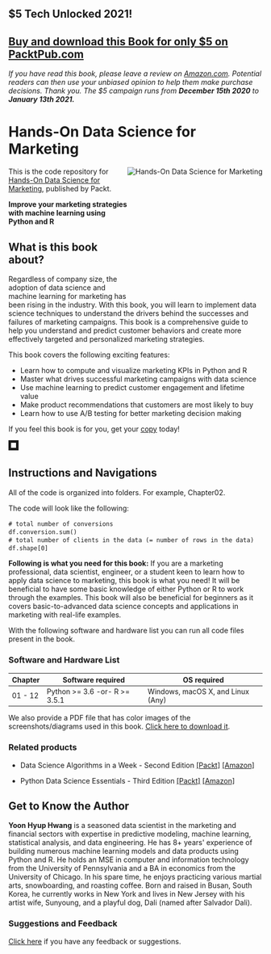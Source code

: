 ## $5 Tech Unlocked 2021!
[Buy and download this Book for only $5 on PacktPub.com](https://www.packtpub.com/product/hands-on-data-science-for-marketing/9781789346343)
-----
*If you have read this book, please leave a review on [Amazon.com](https://www.amazon.com/gp/product/1789346347).     Potential readers can then use your unbiased opinion to help them make purchase decisions. Thank you. The $5 campaign         runs from __December 15th 2020__ to __January 13th 2021.__*

# Hands-On Data Science for Marketing

<a href="https://prod.packtpub.com/in/big-data-and-business-intelligence/hands-data-science-marketing?utm_source=github&utm_medium=repository&utm_campaign=9781789346343"><img src="https://prod.packtpub.com/media/catalog/product/cache/a22c7d190d97ca25f5f1089471ab8502/b/1/b11295_p.png" alt="Hands-On Data Science for Marketing" height="256px" align="right"></a>

This is the code repository for [Hands-On Data Science for Marketing](https://prod.packtpub.com/in/big-data-and-business-intelligence/hands-data-science-marketing?utm_source=github&utm_medium=repository&utm_campaign=9781789346343), published by Packt.

**Improve your marketing strategies with machine learning using Python and R**

## What is this book about?
Regardless of company size, the adoption of data science and machine learning for marketing has been rising in the industry. With this book, you will learn to implement data science techniques to understand the drivers behind the successes and failures of marketing campaigns. This book is a comprehensive guide to help you understand and predict customer behaviors and create more effectively targeted and personalized marketing strategies.

This book covers the following exciting features:
* Learn how to compute and visualize marketing KPIs in Python and R
* Master what drives successful marketing campaigns with data science
* Use machine learning to predict customer engagement and lifetime value
* Make product recommendations that customers are most likely to buy
* Learn how to use A/B testing for better marketing decision making

If you feel this book is for you, get your [copy](https://www.amazon.com/dp/1789346347) today!

<a href="https://www.packtpub.com/?utm_source=github&utm_medium=banner&utm_campaign=GitHubBanner"><img src="https://raw.githubusercontent.com/PacktPublishing/GitHub/master/GitHub.png" 
alt="https://www.packtpub.com/" border="5" /></a>


## Instructions and Navigations
All of the code is organized into folders. For example, Chapter02.

The code will look like the following:
```
# total number of conversions
df.conversion.sum()
# total number of clients in the data (= number of rows in the data)
df.shape[0]
```

**Following is what you need for this book:**
If you are a marketing professional, data scientist, engineer, or a student keen to learn how to apply data science to marketing, this book is what you need! It will be beneficial to have some basic knowledge of either Python or R to work through the examples. This book will also be beneficial for beginners as it covers basic-to-advanced data science concepts and applications in marketing with real-life examples.

With the following software and hardware list you can run all code files present in the book.

### Software and Hardware List

| Chapter  | Software required                   | OS required                        |
| -------- | ------------------------------------| -----------------------------------|
| 01 - 12  | Python >= 3.6 -or- R >= 3.5.1       | Windows, macOS X, and Linux (Any)  |



We also provide a PDF file that has color images of the screenshots/diagrams used in this book. [Click here to download it](https://www.packtpub.com/sites/default/files/downloads/9781789346343_ColorImages.pdf).


### Related products <Other books you may enjoy>
* Data Science Algorithms in a Week - Second Edition [[Packt]](https://prod.packtpub.com/in/big-data-and-business-intelligence/data-science-algorithms-week-second-edition?utm_source=github&utm_medium=repository&utm_campaign=9781789806076) [[Amazon]](https://www.amazon.com/dp/B07K43K9HX)

* Python Data Science Essentials - Third Edition [[Packt]](https://prod.packtpub.com/in/big-data-and-business-intelligence/python-data-science-essentials-third-edition?utm_source=github&utm_medium=repository&utm_campaign=9781789537864) [[Amazon]](https://www.amazon.com/dp/178953786X)

## Get to Know the Author
**Yoon Hyup Hwang**
is a seasoned data scientist in the marketing and financial sectors with expertise in predictive modeling, machine learning, statistical analysis, and data engineering. He has 8+ years' experience of building numerous machine learning models and data products using Python and R. He holds an MSE in computer and information technology from the University of Pennsylvania and a BA in economics from the University of Chicago.
In his spare time, he enjoys practicing various martial arts, snowboarding, and roasting coffee. Born and raised in Busan, South Korea, he currently works in New York and lives in New Jersey with his artist wife, Sunyoung, and a playful dog, Dali (named after Salvador Dali).

### Suggestions and Feedback
[Click here](https://docs.google.com/forms/d/e/1FAIpQLSdy7dATC6QmEL81FIUuymZ0Wy9vH1jHkvpY57OiMeKGqib_Ow/viewform) if you have any feedback or suggestions.
